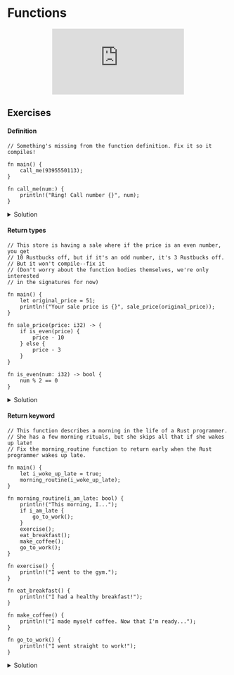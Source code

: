 # Functions

<div style="display: flex; justify-content: center;">
    <iframe class="youtube-video" src="https://www.youtube.com/embed/2V0JaMVjzws?si=vyhHpm417BFIQGiz&amp;start=465" title="YouTube video player" frameborder="0" allow="accelerometer; autoplay; clipboard-write; encrypted-media; gyroscope; picture-in-picture; web-share" allowfullscreen></iframe>
</div>

## Exercises

#### Definition

```rust,editable,compile_fail
// Something's missing from the function definition. Fix it so it compiles!

fn main() {
    call_me(9395550113);
}

fn call_me(num:) {
    println!("Ring! Call number {}", num);
}
```

<details>
  <summary>Solution</summary>
  
  ```rust
fn main() {
    call_me(9395550113);
}

fn call_me(num: i64) {
    println!("Ring! Call number {}", num);
}
  ```
</details>

#### Return types

```rust,editable,compile_fail
// This store is having a sale where if the price is an even number, you get
// 10 Rustbucks off, but if it's an odd number, it's 3 Rustbucks off.
// But it won't compile--fix it
// (Don't worry about the function bodies themselves, we're only interested
// in the signatures for now)

fn main() {
    let original_price = 51;
    println!("Your sale price is {}", sale_price(original_price));
}

fn sale_price(price: i32) -> {
    if is_even(price) {
        price - 10
    } else {
        price - 3
    }
}

fn is_even(num: i32) -> bool {
    num % 2 == 0
}
```

<details>
  <summary>Solution</summary>
  
  ```rust
fn main() {
    let original_price = 51;
    println!("Your sale price is {}", sale_price(original_price));
}

fn sale_price(price: i32) -> i32 {
    if is_even(price) {
        price - 10
    } else {
        price - 3
    }
}

fn is_even(num: i32) -> bool {
    num % 2 == 0
}
  ```
</details>

#### Return keyword

```rust,editable,compile_fail
// This function describes a morning in the life of a Rust programmer.
// She has a few morning rituals, but she skips all that if she wakes up late!
// Fix the morning_routine function to return early when the Rust programmer wakes up late.

fn main() {
    let i_woke_up_late = true;
    morning_routine(i_woke_up_late);
}

fn morning_routine(i_am_late: bool) {
    println!("This morning, I...");
    if i_am_late {
        go_to_work();
    }
    exercise();
    eat_breakfast();
    make_coffee();
    go_to_work();
}

fn exercise() {
    println!("I went to the gym.");
}

fn eat_breakfast() {
    println!("I had a healthy breakfast!");
}

fn make_coffee() {
    println!("I made myself coffee. Now that I'm ready..."); 
}

fn go_to_work() {
    println!("I went straight to work!");
}
```

<details>
  <summary>Solution</summary>
  
  ```rust
fn main() {
    let i_woke_up_late = true;
    morning_routine(i_woke_up_late);
}

fn morning_routine(i_am_late: bool) {
    println!("This morning, I...");
    if i_am_late {
        go_to_work();
        return;
    }
    exercise();
    eat_breakfast();
    make_coffee();
    go_to_work();
}

fn exercise() {
    println!("I went to the gym.");
}

fn eat_breakfast() {
    println!("I had a healthy breakfast!");
}

fn make_coffee() {
    println!("I made myself coffee. Now that I'm ready..."); 
}

fn go_to_work() {
    println!("I went straight to work!");
}

  ```
</details>
